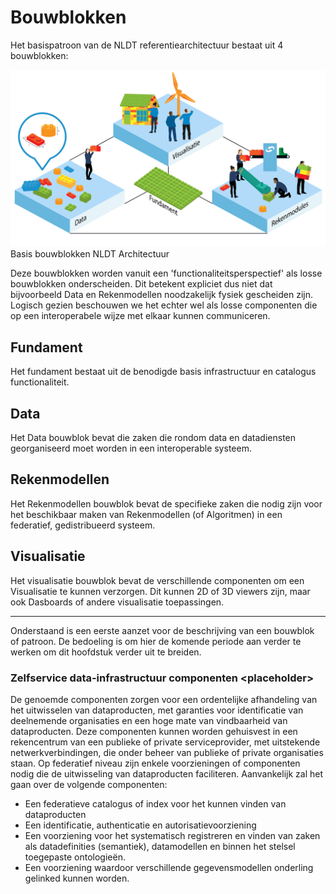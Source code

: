 # Bouwblokken

Het basispatroon van de NLDT referentiearchitectuur bestaat uit 4 bouwblokken:

<img src="./respec/media/architectuur_driehoek.png" alt="Basis bouwblokken NLDT Architectuur" width="900">
Basis bouwblokken NLDT Architectuur

Deze bouwblokken worden vanuit een 'functionaliteitsperspectief' als losse bouwblokken onderscheiden. Dit betekent expliciet dus niet dat bijvoorbeeld Data en Rekenmodellen noodzakelijk fysiek gescheiden zijn. Logisch gezien beschouwen we het echter wel als losse componenten die op een interoperabele wijze met elkaar kunnen communiceren.

## Fundament

Het fundament bestaat uit de benodigde basis infrastructuur en catalogus functionaliteit.

## Data

Het Data bouwblok bevat die zaken die rondom data en datadiensten georganiseerd moet worden in een interoperable systeem.

## Rekenmodellen

Het Rekenmodellen bouwblok bevat de specifieke zaken die nodig zijn voor het beschikbaar maken van Rekenmodellen (of Algoritmen) in een federatief, gedistribueerd systeem. 

## Visualisatie

Het visualisatie bouwblok bevat de verschillende componenten om een Visualisatie te kunnen verzorgen. Dit kunnen 2D of 3D viewers zijn, maar ook Dasboards of andere visualisatie toepassingen. 

--- 

<aside class="note">
Onderstaand is een eerste aanzet voor de beschrijving van een bouwblok of patroon. 
De bedoeling is om hier de komende periode aan verder te werken om dit hoofdstuk verder uit te breiden.
</aside>

###  Zelfservice data-infrastructuur componenten \<placeholder\>
De genoemde componenten zorgen voor een ordentelijke afhandeling van het uitwisselen van
dataproducten, met garanties voor identificatie van deelnemende organisaties en een hoge mate van
vindbaarheid van dataproducten. Deze componenten kunnen worden gehuisvest in een rekencentrum van
een publieke of private serviceprovider, met uitstekende netwerkverbindingen, die onder beheer van
publieke of private organisaties staan.
Op federatief niveau zijn enkele voorzieningen of componenten nodig die de uitwisseling van dataproducten
faciliteren. Aanvankelijk zal het gaan over de volgende componenten:

- Een federatieve catalogus of index voor het kunnen vinden van dataproducten
- Een identificatie, authenticatie en autorisatievoorziening
- Een voorziening voor het systematisch registreren en vinden van zaken als datadefinities
(semantiek), datamodellen en binnen het stelsel toegepaste ontologieën.
- Een voorziening waardoor verschillende gegevensmodellen onderling gelinked kunnen worden.
